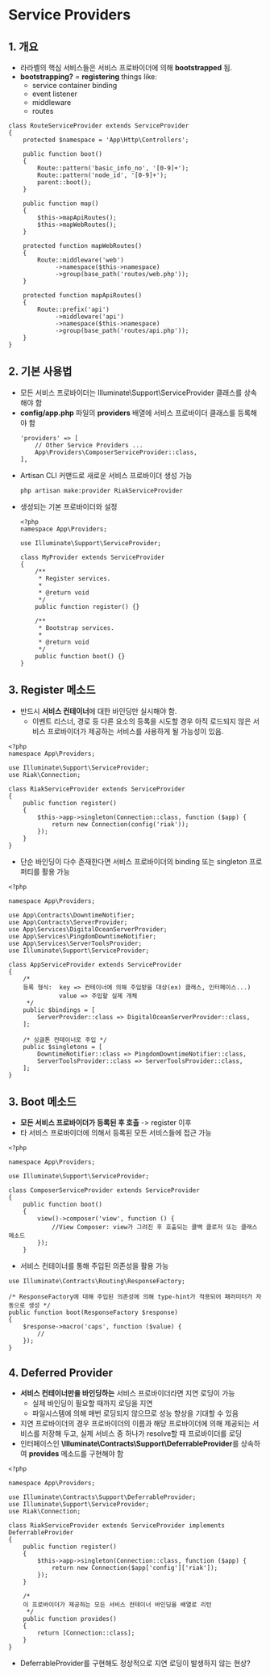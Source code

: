 # Service Providers

## 1. 개요
  - 라라벨의 핵심 서비스들은 서비스 프로바이더에 의해 **bootstrapped** 됨.
  - **bootstrapping?** = **registering** things like:
    - service container binding
    - event listener
    - middleware
    - routes
~~~
class RouteServiceProvider extends ServiceProvider
{
    protected $namespace = 'App\Http\Controllers';

    public function boot()
    {
        Route::pattern('basic_info_no', '[0-9]+');
        Route::pattern('node_id', '[0-9]+');
        parent::boot();
    }

    public function map()
    {
        $this->mapApiRoutes();
        $this->mapWebRoutes();
    }

    protected function mapWebRoutes()
    {
        Route::middleware('web')
             ->namespace($this->namespace)
             ->group(base_path('routes/web.php'));
    }
    
    protected function mapApiRoutes()
    {
        Route::prefix('api')
             ->middleware('api')
             ->namespace($this->namespace)
             ->group(base_path('routes/api.php'));
    }
}
~~~

## 2. 기본 사용법
  - 모든 서비스 프로바이더는 Illuminate\Support\ServiceProvider 클래스를 상속해야 함
  - **config/app.php** 파일의 **providers** 배열에 서비스 프로바이더 클래스를 등록해야 함
    ~~~
    'providers' => [
        // Other Service Providers ...
        App\Providers\ComposerServiceProvider::class,
    ],
    ~~~
  - Artisan CLI 커맨드로 새로운 서비스 프로바이더 생성 가능
    ~~~
    php artisan make:provider RiakServiceProvider
    ~~~
  - 생성되는 기본 프로바이더와 설정
    ~~~
    <?php
    namespace App\Providers;
    
    use Illuminate\Support\ServiceProvider;
    
    class MyProvider extends ServiceProvider
    {
        /**
         * Register services.
         *
         * @return void
         */
        public function register() {}
    
        /**
         * Bootstrap services.
         *
         * @return void
         */
        public function boot() {}
    }
    ~~~

## 3. Register 메소드
  - 반드시 **서비스 컨테이너**에 대한 바인딩만 실시해야 함. 
    - 이벤트 리스너, 경로 등 다른 요소의 등록을 시도할 경우 아직 로드되지 않은 서비스 프로바이더가 제공하는 서비스를 사용하게 될 가능성이 있음.
~~~
<?php
namespace App\Providers;

use Illuminate\Support\ServiceProvider;
use Riak\Connection;

class RiakServiceProvider extends ServiceProvider
{
    public function register()
    {
        $this->app->singleton(Connection::class, function ($app) {
            return new Connection(config('riak'));
        });
    }
}
~~~
  - 단순 바인딩이 다수 존재한다면 서비스 프로바이더의 binding 또는 singleton 프로퍼티를 활용 가능
~~~
<?php

namespace App\Providers;

use App\Contracts\DowntimeNotifier;
use App\Contracts\ServerProvider;
use App\Services\DigitalOceanServerProvider;
use App\Services\PingdomDowntimeNotifier;
use App\Services\ServerToolsProvider;
use Illuminate\Support\ServiceProvider;

class AppServiceProvider extends ServiceProvider
{
    /*
    등록 형식:  key => 컨테이너에 의해 주입받을 대상(ex) 클래스, 인터페이스...)
              value => 주입할 실제 개체
     */
    public $bindings = [
        ServerProvider::class => DigitalOceanServerProvider::class,
    ];
    
    /* 싱글톤 컨테이너로 주입 */
    public $singletons = [
        DowntimeNotifier::class => PingdomDowntimeNotifier::class,
        ServerToolsProvider::class => ServerToolsProvider::class,
    ];
}
~~~

## 3. Boot 메소드
  - **모든 서비스 프로바이더가 등록된 후 호출** -> register 이후
  - 타 서비스 프로바이더에 의해서 등록된 모든 서비스들에 접근 가능
~~~
<?php

namespace App\Providers;

use Illuminate\Support\ServiceProvider;

class ComposerServiceProvider extends ServiceProvider
{
    public function boot()
    {
        view()->composer('view', function () {
            //View Composer: view가 그려진 후 호출되는 콜백 클로저 또는 클래스 메소드
        });
    }
~~~
  - 서비스 컨테이너를 통해 주입된 의존성을 활용 가능
~~~
use Illuminate\Contracts\Routing\ResponseFactory;

/* ResponseFactory에 대해 주입된 의존성에 의해 type-hint가 적용되어 패러미터가 자동으로 생성 */
public function boot(ResponseFactory $response)
{
    $response->macro('caps', function ($value) {
        //
    });
}
~~~

## 4. Deferred Provider
   - **서비스 컨테이너만을 바인딩하는** 서비스 프로바이더라면 지연 로딩이 가능
     - 실제 바인딩이 필요할 때까지 로딩을 지연
     - 파일시스템에 의해 매번 로딩되지 않으므로 성능 향상을 기대할 수 있음
  - 지연 프로바이더의 경우 프로바이더의 이름과 해당 프로바이더에 의해 제공되는 서비스를 저장해 두고, 실제 서비스 중 하나가 resolve할 때 프로바이더를 로딩
  - 인터페이스인 **\Illuminate\Contracts\Support\DeferrableProvider**를 상속하여 **provides** 메소드를 구현해야 함
~~~
<?php

namespace App\Providers;

use Illuminate\Contracts\Support\DeferrableProvider;
use Illuminate\Support\ServiceProvider;
use Riak\Connection;

class RiakServiceProvider extends ServiceProvider implements DeferrableProvider
{
    public function register()
    {
        $this->app->singleton(Connection::class, function ($app) {
            return new Connection($app['config']['riak']);
        });
    }

    /*
    이 프로바이더가 제공하는 모든 서비스 컨테이너 바인딩을 배열로 리턴
     */
    public function provides()
    {
        return [Connection::class];
    }
}
~~~

* DeferrableProvider를 구현해도 정상적으로 지연 로딩이 발생하지 않는 현상?